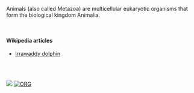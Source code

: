 Animals (also called Metazoa) are multicellular eukaryotic organisms that form the biological kingdom Animalia.

<br>


#### Wikipedia articles

- [Irrawaddy dolphin](https://gist.github.com/wolfram77/d67f4f351f4158c5c5c76453a2661977)

<br>
<br>


[![](https://img.youtube.com/vi/fM_R-PvwPbc/maxresdefault.jpg)](https://www.youtube.com/watch?v=fM_R-PvwPbc)
[![ORG](https://img.shields.io/badge/org-wolfram77-green?logo=Org)](https://wolfram77.github.io)
